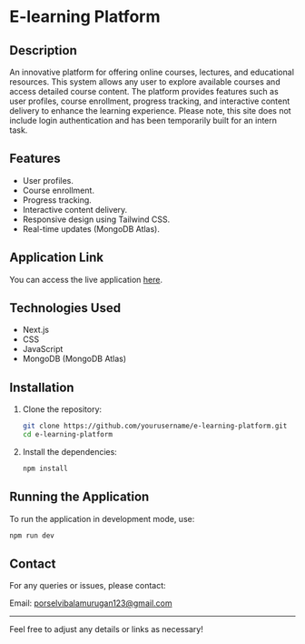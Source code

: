 # E-learning Platform

## Description

An innovative platform for offering online courses, lectures, and educational resources. This system allows any user to explore available courses and access detailed course content. The platform provides features such as user profiles, course enrollment, progress tracking, and interactive content delivery to enhance the learning experience. Please note, this site does not include login authentication and has been temporarily built for an intern task.

## Features

- User profiles.
- Course enrollment.
- Progress tracking.
- Interactive content delivery.
- Responsive design using Tailwind CSS.
- Real-time updates (MongoDB Atlas).

## Application Link

You can access the live application [here](https://e-learning-platform-six.vercel.app/profile).

## Technologies Used

- Next.js
- CSS
- JavaScript
- MongoDB (MongoDB Atlas)

## Installation

1. Clone the repository:
   ```bash
   git clone https://github.com/yourusername/e-learning-platform.git
   cd e-learning-platform
   ```
2. Install the dependencies:
   ```bash
   npm install
   ```

## Running the Application

To run the application in development mode, use:

```bash
npm run dev
```

## Contact

For any queries or issues, please contact:

Email: porselvibalamurugan123@gmail.com

---

Feel free to adjust any details or links as necessary!
